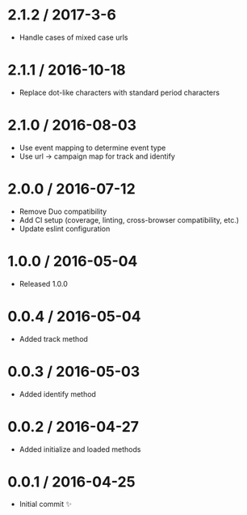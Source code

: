 
2.1.2 / 2017-3-6
==================

  * Handle cases of mixed case urls
  
2.1.1 / 2016-10-18
==================

  * Replace dot-like characters with standard period characters

2.1.0 / 2016-08-03
==================

  * Use event mapping to determine event type
  * Use url -> campaign map for track and identify

2.0.0 / 2016-07-12
==================

  * Remove Duo compatibility
  * Add CI setup (coverage, linting, cross-browser compatibility, etc.)
  * Update eslint configuration

1.0.0 / 2016-05-04
==================

  * Released 1.0.0

0.0.4 / 2016-05-04
==================

  * Added track method

0.0.3 / 2016-05-03
==================

  * Added identify method

0.0.2 / 2016-04-27
==================

  * Added initialize and loaded methods

0.0.1 / 2016-04-25
==================

  * Initial commit :sparkles:
